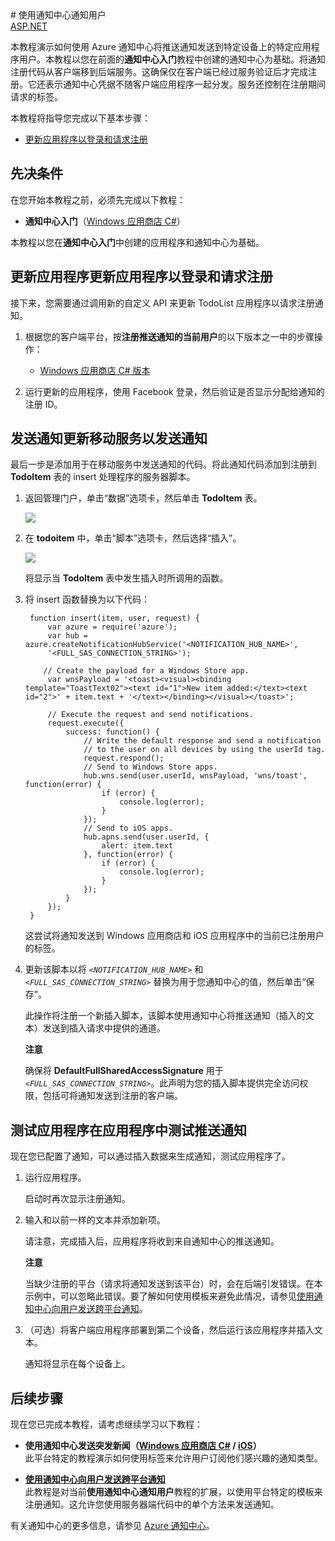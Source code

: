 <properties linkid="notification-hubs-how-to-guides-howto-notify-users-mobileservices" urlDisplayName="通知用户" pageTitle="使用通知中心通知用户移动服务事件" metaKeywords="" description="遵循此教程使用通知中心注册以接收来自移动服务的通知" metaCanonical="" services="mobile-services,notification-hubs" documentationCenter="" title="使用通知中心通知用户" authors="glenga" solutions="" manager="" editor="" />
# <a name="getting-started"> </a>使用通知中心通知用户

<div class="dev-center-tutorial-selector sublanding">
    <!--<a href="/zh-cn/manage/services/notification-hubs/notify-users" title="移动服务" class="current">移动服务</a>--><a href="/zh-cn/manage/services/notification-hubs/notify-users-aspnet" title="ASP.NET">ASP.NET</a>
</div> 

本教程演示如何使用 Azure 通知中心将推送通知发送到特定设备上的特定应用程序用户。本教程以您在前面的**通知中心入门**教程中创建的通知中心为基础。将通知注册代码从客户端移到后端服务。这确保仅在客户端已经过服务验证后才完成注册。它还表示通知中心凭据不随客户端应用程序一起分发。服务还控制在注册期间请求的标签。

本教程将指导您完成以下基本步骤：

<!--+ [更新移动服务以注册通知]-->
+ [更新应用程序以登录和请求注册]

<!--
+ [更新移动服务以发送通知]
-->

## 先决条件

在您开始本教程之前，必须先完成以下教程：

+ **通知中心入门**（[Windows 应用商店 C#][Get started Windows Store]）

<!--+ **移动服务中身份验证入门**（[Windows 应用商店 C#][Get started auth Windows Store]/[iOS][Get started auth iOS]/[Android][Get started auth Android]）-->

本教程以您在**通知中心入门**中创建的应用程序和通知中心为基础。
<!--
<div class="dev-callout"><b>注意</b>
	<p>默认情况下，<strong>移动服务中身份验证入门</strong>教程使用 Facebook 身份验证。您不能在此教程中使用 Microsoft 帐户身份验证，因为两个 Windows 应用商店应用程序无法共享单个 Live Connect 注册。要使用 Microsoft 帐户身份验证，移动服务和通知中心必须注册到 Live Connect 中的同一应用程序。</p>
</div>
-->
<!--
<h2><a name="register-notification"></a><span class="short-header">注册通知</span>更新移动服务以注册通知</h2>

因为通知注册只能在客户端已经过服务的身份验证后才能完成，由在移动服务中定义的自定义 API 来执行注册。经过身份验证的客户端调用这个自定义 API 来请求注册通知。在此节中，您将更新经过身份验证的移动服务，该服务是在您完成**移动服务中身份验证入门**教程时定义的。

1. 登录到 [Azure 管理门户][Management Portal]，依次单击 **Service Bus**、您的命名空间和“通知中心”，然后选择您的通知中心并单击“连接信息”。

	![][6]

2. 记录通知中心的名称并复制 **DefaultFullSharedAccessSignature** 的连接字符串。

	![][7]

	您将使用此连接字符串和通知中心名称来注册和发送通知。

2. 仍是在管理门户中，单击“移动服务”，然后单击您的应用程序。

   	![][0]

2. 单击 **API** 选项卡，然后单击“创建自定义 API”。

   	![][1]

   	这将显示“创建新的自定义 API”对话框。

3. 在“API 名称”中键入 <em>register_notifications</em>，为“POST 权限”选择“仅经过身份验证的用户”，然后单击选中按钮。

   	![][2]

  	这将创建 API，要求在使用 HTTP POST 方法调用该 API 前对用户进行身份验证。我们不需要设置其他 HTTP 方法，因为我们不实现它们。

4. 单击 API 表中新的 **register_notifications** 条目。

	![][3]

5. 单击“脚本”选项卡，将现有代码替换为以下代码：

		exports.post = function(request, response) {

			// Create a notification hub instance.
		    var azure = require('azure');
		    var hub = azure.createNotificationHubService('<NOTIFICATION_HUB_NAME>', 
				'<FULL_SAS_CONNECTION_STRING>');
		
		    // Get the registration info that we need from the request. 
		    var platform = request.body.platform;
		    var userId = request.user.userId;
		    var installationId = request.header('X-ZUMO-INSTALLATION-ID');
		    
		    // Function called when registration is completed.
		    var registrationComplete = function(error, registration) {
		        if (!error) {
		            // Return the registration.
		            response.send(200, registration);
		        } else {
		            response.send(500, 'Registration failed!');
		        }
		    }
		    // Function called to log errors.
		    var logErrors = function(error) {
		        if (error) {
		            console.error(error)
		        }
		    }
		    // Get existing registrations.
		    hub.listRegistrationsByTag(installationId, function(error, existingRegs) {
		        var firstRegistration = true;
		        if (existingRegs.length > 0) {
		             for (var i = 0; i < existingRegs.length; i++) {
		                if (firstRegistration) {
		                    // Update an existing registration.
		                    if (platform === 'win8') {
		                        existingRegs[i].ChannelUri = request.body.channelUri;                        
		                        hub.updateRegistration(existingRegs[i], registrationComplete);                        
		                    } else if (platform === 'ios') {
		                        existingRegs[i].DeviceToken = request.body.deviceToken;
		                        hub.updateRegistration(existingRegs[i], registrationComplete);
		                    } else {
		                        response.send(500, 'Unknown client.');
		                    }
		                    firstRegistration = false;
		                } else {
		                    // We shouldn't have any extra registrations; delete if we do.
		                    hub.deleteRegistration(existingRegs[i].RegistrationId, logErrors);
		                }
		            }
                } else {
                    // Create a new registration.
                    if (platform === 'win8') {                
                        hub.wns.createNativeRegistration(request.body.channelUri, 
                        [userId, installationId], registrationComplete);
                    } else if (platform === 'ios') {
                        hub.apns.createNativeRegistration(request.body.deviceToken, 
                        [userId, installationId], registrationComplete);
                    } else {
                        response.send(500, 'Unknown client.');
                    }
                }
            });
        }

	此代码从消息正文获取平台和设备 ID 信息。此数据和请求标头中的安装 ID 以及登录用户的用户 ID 一起用于更新注册（如果存在），否则要创建新注册。此注册使用用户 ID 和安装 ID 进行标记。

6. 更新该脚本以将 _`<NOTIFICATION_HUB_NAME>`_ 和 _`<FULL_SAS_CONNECTION_STRING>`_ 替换为用于您通知中心的值，然后单击“保存”。

	<div class="dev-callout"><b>注意</b>
		<p>确保将 <strong>DefaultFullSharedAccessSignature</strong> 用于 <em><code>&lt;FULL_SAS_CONNECTION_STRING&gt;</code></em>。此声明允许您的自定义 API 方法创建和更新注册。</p>
	</div>
-->
<h2><a name="update-app"></a><span class="short-header">更新应用程序</span>更新应用程序以登录和请求注册</h2>

接下来，您需要通过调用新的自定义 API 来更新 TodoList 应用程序以请求注册通知。

1. 根据您的客户端平台，按**注册推送通知的当前用户**的以下版本之一中的步骤操作：

	+ [Windows 应用商店 C# 版本][Client topic Windows Store C# version]

	<!--
	+ [iOS 版本][Client topic iOS version]
	-->
	

2. 运行更新的应用程序，使用 Facebook 登录，然后验证是否显示分配给通知的注册 ID。

<h2><a name="send-notifications"></a><span class="short-header">发送通知</span>更新移动服务以发送通知</h2>

最后一步是添加用于在移动服务中发送通知的代码。将此通知代码添加到注册到 **TodoItem** 表的 insert 处理程序的服务器脚本。

1. 返回管理门户，单击“数据”选项卡，然后单击 **TodoItem** 表。

   	![][4]

2. 在 **todoitem** 中，单击“脚本”选项卡，然后选择“插入”。
   
  	![][5]

   	将显示当 **TodoItem** 表中发生插入时所调用的函数。

3. 将 insert 函数替换为以下代码：

		function insert(item, user, request) {
		    var azure = require('azure');
		    var hub = azure.createNotificationHubService('<NOTIFICATION_HUB_NAME>', 
		    '<FULL_SAS_CONNECTION_STRING>');
		
 		   // Create the payload for a Windows Store app.
		    var wnsPayload = '<toast><visual><binding template="ToastText02"><text id="1">New item added:</text><text id="2">' + item.text + '</text></binding></visual></toast>';
		
		    // Execute the request and send notifications.
		    request.execute({
		        success: function() {
		            // Write the default response and send a notification 
		            // to the user on all devices by using the userId tag.
		            request.respond();
		            // Send to Windows Store apps.
		            hub.wns.send(user.userId, wnsPayload, 'wns/toast', function(error) {
		                if (error) {
		                    console.log(error);
		                }
		            });
		            // Send to iOS apps.
		            hub.apns.send(user.userId, {
		                alert: item.text
		            }, function(error) {
		                if (error) {
		                    console.log(error);
		                }
		            });
		        }
		    });
		}
	
	这尝试将通知发送到 Windows 应用商店和 iOS 应用程序中的当前已注册用户的标签。
		
4. 更新该脚本以将 _`<NOTIFICATION_HUB_NAME>`_ 和 _`<FULL_SAS_CONNECTION_STRING>`_ 替换为用于您通知中心的值，然后单击“保存”。

   	此操作将注册一个新插入脚本，该脚本使用通知中心将推送通知（插入的文本）发送到插入请求中提供的通道。

	<div class="dev-callout"><b>注意</b>
		<p>确保将 <strong>DefaultFullSharedAccessSignature</strong> 用于 <em><code>&lt;FULL_SAS_CONNECTION_STRING&gt;</code></em>。此声明为您的插入脚本提供完全访问权限，包括可将通知发送到注册的客户端。</p>
	</div>

<h2><a name="test"></a><span class="short-header">测试应用程序</span>在应用程序中测试推送通知</h2>

现在您已配置了通知，可以通过插入数据来生成通知，测试应用程序了。

1. 运行应用程序。

	启动时再次显示注册通知。

2. 输入和以前一样的文本并添加新项。

	请注意，完成插入后，应用程序将收到来自通知中心的推送通知。

	<div class="dev-callout"><b>注意</b>
		<p>当缺少注册的平台（请求将通知发送到该平台）时，会在后端引发错误。在本示例中，可以忽略此错误。要了解如何使用模板来避免此情况，请参见<a href="/zh-cn/manage/services/notification-hubs/notify-users-xplat-mobile-services/" target="_blank">使用通知中心向用户发送跨平台通知</a>。</p>
	</div>

3. （可选）将客户端应用程序部署到第二个设备，然后运行该应用程序并插入文本。

	通知将显示在每个设备上。

## <a name="next-steps"> </a>后续步骤
现在您已完成本教程，请考虑继续学习以下教程：

+ **使用通知中心发送突发新闻（[Windows 应用商店 C#][Breaking news .NET] / [iOS][Breaking news iOS]）**<br/>此平台特定的教程演示如何使用标签来允许用户订阅他们感兴趣的通知类型。

+ **[使用通知中心向用户发送跨平台通知]**<br/>此教程是对当前**使用通知中心通知用户**教程的扩展，以使用平台特定的模板来注册通知。这允许您使用服务器端代码中的单个方法来发送通知。

有关通知中心的更多信息，请参见 [Azure 通知中心]。

<!-- Anchors. -->
[更新移动服务以注册通知]: #register-notification
[更新应用程序以登录和请求注册]: #update-app
[更新移动服务以发送通知]: #send-notifications

<!-- Images. -->
[0]: ./media/notification-hubs-mobile-services-notify-users/mobile-services-selection.png
[1]: ./media/notification-hubs-mobile-services-notify-users/mobile-custom-api-create.png
[2]: ./media/notification-hubs-mobile-services-notify-users/mobile-custom-api-create2.png
[3]: ./media/notification-hubs-mobile-services-notify-users/mobile-custom-api-select.png
[4]: ./media/notification-hubs-mobile-services-notify-users/mobile-portal-data-tables.png
[5]: ./media/notification-hubs-mobile-services-notify-users/mobile-insert-script-push2.png
[6]: ./media/notification-hubs-mobile-services-notify-users/notification-hub-select-hub-connection.png
[7]: ./media/notification-hubs-mobile-services-notify-users/notification-hub-connection-strings.png

<!-- URLs. -->
[Get started Windows Store]: /zh-cn/manage/services/notification-hubs/getting-started-windows-dotnet
[Get started iOS]: /zh-cn/manage/services/notification-hubs/get-started-notification-hubs-ios
[Get started Android]: /zh-cn/manage/services/notification-hubs/get-started-notification-hubs-android
[Get started auth Windows Store]: /zh-cn/develop/mobile/tutorials/get-started-with-users-dotnet/
[Get started auth iOS]: /zh-cn/develop/mobile/tutorials/get-started-with-users-ios/
[Get started auth Android]: /zh-cn/develop/mobile/tutorials/get-started-with-users-android/
[Client topic Windows Store C# version]: /zh-cn/manage/services/notification-hubs/register-users-mobile-services-dotnet 
[Client topic iOS version]: /zh-cn/manage/services/notification-hubs/register-users-ios 
[Visual Studio 2012 Express for Windows 8]: http://go.microsoft.com/fwlink/?LinkId=257546

[Management Portal]: https://manage.windowsazure.com/
[使用通知中心向用户发送跨平台通知]: /zh-cn/manage/services/notification-hubs/notify-users-xplat-mobile-services
[Breaking news .NET]: /zh-cn/manage/services/notification-hubs/breaking-news-dotnet
[Breaking news iOS]: /zh-cn/manage/services/notification-hubs/breaking-news-ios
[Azure 通知中心]: http://msdn.microsoft.com/zh-cn/library/windowsazure/jj927170.aspx

